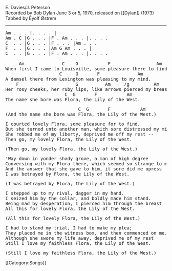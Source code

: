 E. Davies/J. Peterson<br>
Recorded by Bob Dylan June 3 or 5, 1970, released on [[Dylan]] (1973)<br>
Tabbed by Eyolf Østrem

----
<pre class="verse">
Am . . . |. . . . |
Am . C |G . . . |F . Am . . . |. . . .
C  . . |G . . . |F . . . |Am . . .
F  . . |G . . . |Am G Am . . . |
C  . . |G . . . |F . Am . . . |. . . .

     Am              C    G           F                 Am
When first I came to Louisville, some pleasure there to find,
                    C     G       F              Am
A damsel there from Lexington was pleasing to my mind.
    F                     G          Am     /g         Am
Her rosy cheeks, her ruby lips, like arrows pierced my breast
                      C  G       F           Am
The name she bore was Flora, the Lily of the West.
</pre>

<pre class="refrain">
                           C  G       F           Am
(And the name she bore was Flora, the Lily of the West.)
</pre>

<pre class="verse">
I courted lovely Flora, some pleasure for to find,
But she turned unto another man, which sore distressed my mind.
She robbed me of my liberty, deprived me off my rest --
Then go, my lovely Flora, the Lily of the West.
</pre>

<pre class="refrain">
(Then go, my lovely Flora, the Lily of the West.)
</pre>

<pre class="verse">
'Way down in yonder shady grove, a man of high degree
Conversing with my Flora there, which seemed so strange to me.
And the answer that she gave to him, it sore did me opress
I was betrayed by Flora, the Lily of the West.
</pre>

<pre class="refrain">
(I was betrayed by Flora, the Lily of the West.)
</pre>

<pre class="verse">
I stepped up to my rival, dagger in my hand.
I seized him by the collar, and boldly made him stand.
Being mad by desperation, I pierced him through the breast
All this for lovely Flora, the Lily of the West.
</pre>

<pre class="refrain">
(All this for lovely Flora, the Lily of the West.)
</pre>

<pre class="verse">
I had to stand my trial, I had to make my plea;
They placed me in the witness box, and then commenced on me.
Although she swore my life away, deprived me of my rest
Still I love my faithless Flora, the Lily of the West.
</pre>

<pre class="refrain">
(Still I love my faithless Flora, the Lily of the West.)
</pre>

[[Category:Songs]]